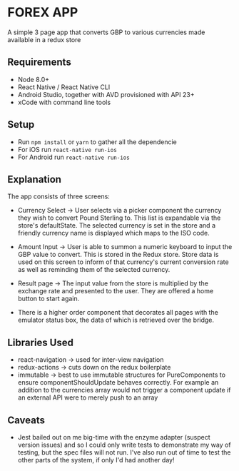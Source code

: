# FOREX APP

A simple 3 page app that converts GBP to various currencies made available in a redux store

## Requirements

* Node 8.0+
* React Native / React Native CLI
* Android Studio, together with AVD provisioned with API 23+
* xCode with command line tools

## Setup

* Run `npm install` or `yarn` to gather all the dependencie
* For iOS run `react-native run-ios`
* For Android run `react-native run-ios`

## Explanation

The app consists of three screens:

* Currency Select -> User selects via a picker component the currency they wish to convert Pound Sterling to. This list is expandable via the store's defaultState. The selected currency is set in the store and a friendly currency name is displayed which maps to the ISO code.

* Amount Input -> User is able to summon a numeric keyboard to input the GBP value to convert. This is stored in the Redux store. Store data is used on this screen to inform of that currency's current conversion rate as well as reminding them of the selected currency.

* Result page -> The input value from the store is multiplied by the exchange rate and presented to the user. They are offered a home button to start again.

* There is a higher order component that decorates all pages with the emulator status box, the data of which is retrieved over the bridge.

## Libraries Used

* react-navigation -> used for inter-view navigation
* redux-actions -> cuts down on the redux boilerplate
* immutable -> best to use immutable structures for PureComponents to ensure componentShouldUpdate behaves correctly. For example an addition to the currencies array would not trigger a component update if an external API were to merely push to an array

## Caveats

* Jest bailed out on me big-time with the enzyme adapter (suspect version issues) and so I could only write tests to demonstrate my way of testing, but the spec files will not run. I've also run out of time to test the other parts of the system, if only I'd had another day!